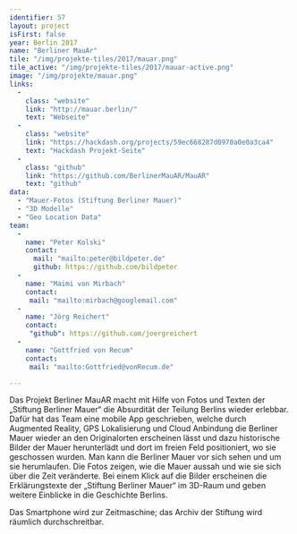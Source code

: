 ```yaml
---
identifier: 57
layout: project
isFirst: false
year: Berlin 2017
name: "Berliner MauAr"
tile: "/img/projekte-tiles/2017/mauar.png"
tile_active: "/img/projekte-tiles/2017/mauar-active.png"
image: "/img/projekte/mauar.png"
links:
  -
    class: "website"
    link: "http://mauar.berlin/"
    text: "Webseite"
  -
    class: "website"
    link: "https://hackdash.org/projects/59ec668287d0970a0e0a3ca4"
    text: "Hackdash Projekt-Seite"
  -
    class: "github"
    link: "https://github.com/BerlinerMauAR/MauAR"
    text: "github"
data:
  - "Mauer-Fotos (Stiftung Berliner Mauer)"
  - "3D Modelle"
  - "Geo Location Data"
team:
  -
    name: "Peter Kolski"
    contact:
      mail: "mailto:peter@bildpeter.de"
      github: https://github.com/bildpeter
  -
    name: "Maimi von Mirbach"
    contact:
     mail: "mailto:mirbach@googlemail.com"
  -
    name: "Jörg Reichert"
    contact:
     "github": https://github.com/joergreichert
  -
    name: "Gottfried von Recum"
    contact:
     mail: "mailto:Gottfried@vonRecum.de"

---
```

Das Projekt Berliner MauAR macht mit Hilfe von Fotos und Texten der „Stiftung Berliner Mauer“ die Absurdität der Teilung Berlins wieder erlebbar. Dafür hat das Team eine mobile App geschrieben, welche durch Augmented Reality, GPS Lokalisierung und Cloud Anbindung die Berliner Mauer wieder an den Originalorten erscheinen lässt und dazu historische Bilder der Mauer herunterlädt und dort im freien Feld positioniert, wo sie geschossen wurden. Man kann die Berliner Mauer vor sich sehen und um sie herumlaufen. Die Fotos zeigen, wie die Mauer aussah und wie sie sich über die Zeit veränderte. Bei einem Klick auf die Bilder erscheinen die Erklärungstexte der „Stiftung Berliner Mauer“ im 3D-Raum und geben weitere Einblicke in die Geschichte Berlins. 

Das Smartphone wird zur Zeitmaschine; das Archiv der Stiftung wird räumlich durchschreitbar. 

